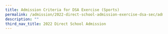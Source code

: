 ```yaml
---
title: Admission Criteria for DSA Exercise (Sports)
permalink: /admission/2022-direct-school-admission-exercise-dsa-sec/admission-criteria-for-dsa-exercise-sports/
description: ""
third_nav_title: 2022 Direct School Admission
---
```

